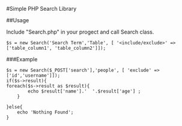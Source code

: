 #Simple PHP Search Library

##Usage

Include "Search.php" in your progect and call Search class.


```
$s = new Search('Search Term','Table', [ '<include/exclude>' =>['table_column1', 'table_column2']]);
```

###Example
```
$s = new Search($_POST['search'],'people', [ 'exclude' =>['id','username']]);
if($s->result){
foreach($s->result as $result){
		echo $result['name'].'  '.$result['age'] ;	
	}
	
}else{
	echo 'Nothing Found';
}
```